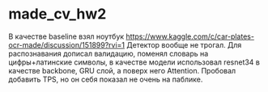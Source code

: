 # made_cv_hw2
В качестве baseline взял ноутбук 
https://www.kaggle.com/c/car-plates-ocr-made/discussion/151899?rvi=1
Детектор вообще не трогал. Для распознавания дописал валидацию, поменял словарь на цифры+латинские символы, в качестве модели использовал resnet34 в качестве backbone, GRU слой, а поверх него Attention. Пробовал добавить TPS, но он себя показал не очень на паблике. 
